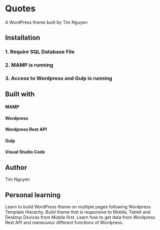# Quotes 

A WordPress theme built by Tim Nguyen

## Installation

### 1. Require SQL Database File

### 2. MAMP is running

### 3. Access to Wordpress and Gulp is running

## Built with

#### MAMP
#### Wordpress
#### Wordpress Rest API
#### Gulp
#### Visual Studio Code

## 
## Author

Tim Nguyen

## Personal learning

Learn to build WordPress theme on multiple pages following Wordpress Template Hierachy. Build theme that is responsive to Mobile, Tablet and Desktop Devices from Mobile first. Learn how to get data from Wordpress Rest API and maneuveur different functions of Wordpress. 



